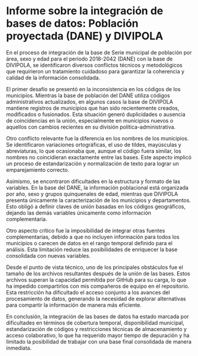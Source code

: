 # Informe sobre la integración de bases de datos: Población proyectada (DANE) y DIVIPOLA

En el proceso de integración de la base de Serie municipal de población por área, sexo y edad para el periodo 2018-2042 (DANE) con la base de DIVIPOLA, se identificaron diversos conflictos técnicos y metodológicos que requirieron un tratamiento cuidadoso para garantizar la coherencia y calidad de la información consolidada.

El primer desafío se presentó en la inconsistencia en los códigos de los municipios. Mientras la base de población del DANE utiliza códigos administrativos actualizados, en algunos casos la base de DIVIPOLA mantiene registros de municipios que han sido recientemente creados, modificados o fusionados. Esta situación generó duplicidades o ausencia de coincidencias en la unión, especialmente en municipios nuevos o aquellos con cambios recientes en su división política-administrativa.

Otro conflicto relevante fue la diferencia en los nombres de los municipios. Se identificaron variaciones ortográficas, el uso de tildes, mayúsculas y abreviaturas, lo que ocasionaba que, aunque el código fuera similar, los nombres no coincidieran exactamente entre las bases. Este aspecto implicó un proceso de estandarización y normalización de texto para lograr un emparejamiento correcto.

Asimismo, se encontraron dificultades en la estructura y formato de las variables. En la base del DANE, la información poblacional está organizada por año, sexo y grupos quinquenales de edad, mientras que DIVIPOLA presenta únicamente la caracterización de los municipios y departamentos. Esto obligó a definir claves de unión basadas en los códigos geográficos, dejando las demás variables únicamente como información complementaria.

Otro aspecto crítico fue la imposibilidad de integrar otras fuentes complementarias, debido a que no incluyen información para todos los municipios o carecen de datos en el rango temporal definido para el análisis. Esta limitación reduce las posibilidades de enriquecer la base consolidada con nuevas variables.

Desde el punto de vista técnico, uno de los principales obstáculos fue el tamaño de los archivos resultantes después de la unión de las bases. Estos archivos superan la capacidad permitida por GitHub para su carga, lo que ha impedido compartirlos con mis compañeros de equipo en el repositorio. Esta restricción ha dificultado el acceso conjunto a los avances del procesamiento de datos, generando la necesidad de explorar alternativas para compartir la información de manera más eficiente.

En conclusión, la integración de las bases de datos ha estado marcada por dificultades en términos de cobertura temporal, disponibilidad municipal, estandarización de códigos y restricciones técnicas de almacenamiento y acceso colaborativo, lo que ha requerido mayor tiempo de depuración y ha limitado la posibilidad de trabajar con una base final consolidada de manera inmediata.
